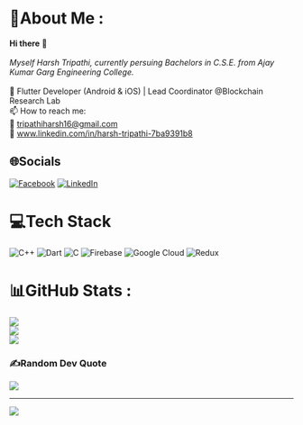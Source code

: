 # 💫About Me :
**Hi there** 👋 <br> <br>
*Myself Harsh Tripathi, currently persuing Bachelors in C.S.E. from Ajay Kumar Garg Engineering College.*<br><br>
🔭 Flutter Developer (Android & iOS) | Lead Coordinator @Blockchain Research Lab<br>
📫 How to reach me:<br>
📧 tripathiharsh16@gmail.com<br>
🔗 www.linkedin.com/in/harsh-tripathi-7ba9391b8<br>



## 🌐Socials
[![Facebook](https://img.shields.io/badge/Facebook-%231877F2.svg?logo=Facebook&logoColor=white)](https://facebook.com/https://www.facebook.com/harsh.tripathi.5811) [![LinkedIn](https://img.shields.io/badge/LinkedIn-%230077B5.svg?logo=linkedin&logoColor=white)](https://linkedin.com/in/www.linkedin.com/in/harsh-tripathi-7ba9391b8) 

# 💻Tech Stack
![C++](https://img.shields.io/badge/c++-%2300599C.svg?style=for-the-badge&logo=c%2B%2B&logoColor=white) ![Dart](https://img.shields.io/badge/dart-%230175C2.svg?style=for-the-badge&logo=dart&logoColor=white) ![C](https://img.shields.io/badge/c-%2300599C.svg?style=for-the-badge&logo=c&logoColor=white) ![Firebase](https://img.shields.io/badge/firebase-%23039BE5.svg?style=for-the-badge&logo=firebase) ![Google Cloud](https://img.shields.io/badge/Google%20Cloud-%234285F4.svg?style=for-the-badge&logo=google-cloud&logoColor=white) ![Redux](https://img.shields.io/badge/redux-%23593d88.svg?style=for-the-badge&logo=redux&logoColor=white)
# 📊GitHub Stats :
![](https://github-readme-stats.vercel.app/api?username=harsh-2024&theme=onedark&hide_border=true&include_all_commits=false&count_private=true)<br/>
![](https://github-readme-streak-stats.herokuapp.com/?user=harsh-2024&theme=onedark&hide_border=true)<br/>
![](https://github-readme-stats.vercel.app/api/top-langs/?username=harsh-2024&theme=onedark&hide_border=true&include_all_commits=false&count_private=true&layout=compact)

### ✍️Random Dev Quote
![](https://quotes-github-readme.vercel.app/api?type=horizontal&theme=dark)

---
[![](https://visitcount.itsvg.in/api?id=harsh-2024&icon=0&color=0)](https://visitcount.itsvg.in)
